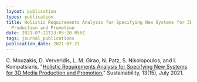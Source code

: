 ```yaml
---
layout: publication
types: publication
title: Holistic Requirements Analysis for Specifying New Systems for 3D Media
  Production and Promotion
date: 2021-07-21T13:05:20.056Z
tags: journal_publications
publication_date: 2021-07-21
---
```

C. Mouzakis, D. Ververidis, L. M. Girao, N. Patz, S. Nikolopoulos, and I. Kompatsiaris, "[Holistic Requirements Analysis for Specifying New Systems for 3D Media Production and Promotion](https://www.mdpi.com/2071-1050/13/15/8155)," Sustainability, 13(15), July 2021.